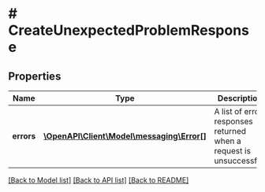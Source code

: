 # # CreateUnexpectedProblemResponse

## Properties

Name | Type | Description | Notes
------------ | ------------- | ------------- | -------------
**errors** | [**\OpenAPI\Client\Model\messaging\Error[]**](Error.md) | A list of error responses returned when a request is unsuccessful. | [optional]

[[Back to Model list]](../../README.md#models) [[Back to API list]](../../README.md#endpoints) [[Back to README]](../../README.md)
